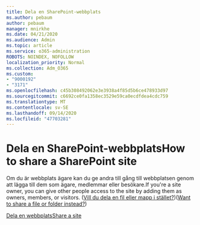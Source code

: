```yaml
---
title: Dela en SharePoint-webbplats
ms.author: pebaum
author: pebaum
manager: mnirkhe
ms.date: 04/21/2020
ms.audience: Admin
ms.topic: article
ms.service: o365-administration
ROBOTS: NOINDEX, NOFOLLOW
localization_priority: Normal
ms.collection: Adm_O365
ms.custom:
- "9000192"
- "3171"
ms.openlocfilehash: c45b308492062e3e3938a4f85d5b6ce478933d97
ms.sourcegitcommit: c6692ce0fa1358ec3529e59ca0ecdfdea4cdc759
ms.translationtype: MT
ms.contentlocale: sv-SE
ms.lasthandoff: 09/14/2020
ms.locfileid: "47703281"
---
```

# <a name="how-to-share-a-sharepoint-site"></a><span data-ttu-id="31ddc-102">Dela en SharePoint-webbplats</span><span class="sxs-lookup"><span data-stu-id="31ddc-102">How to share a SharePoint site</span></span>

<span data-ttu-id="31ddc-103">Om du är webbplats ägare kan du ge andra till gång till webbplatsen genom att lägga till dem som ägare, medlemmar eller besökare.</span><span class="sxs-lookup"><span data-stu-id="31ddc-103">If you're a site owner, you can give other people access to the site by adding them as owners, members, or visitors.</span></span> <span data-ttu-id="31ddc-104">([Vill du dela en fil eller mapp i stället?](https://support.office.com/article/share-sharepoint-files-or-folders-1fe37332-0f9a-4719-970e-d2578da4941c))</span><span class="sxs-lookup"><span data-stu-id="31ddc-104">([Want to share a file or folder instead?](https://support.office.com/article/share-sharepoint-files-or-folders-1fe37332-0f9a-4719-970e-d2578da4941c))</span></span>

[<span data-ttu-id="31ddc-105">Dela en webbplats</span><span class="sxs-lookup"><span data-stu-id="31ddc-105">Share a site</span></span>](https://support.office.com/article/share-a-site-958771a8-d041-4eb8-b51c-afea2eae3658)